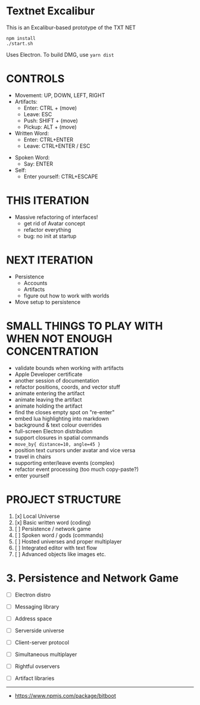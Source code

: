# Textnet Excalibur

This is an Excalibur-based prototype of the TXT NET

    npm install
    ./start.sh

Uses Electron. To build DMG, use `yarn dist`

# CONTROLS

+ Movement: UP, DOWN, LEFT, RIGHT
+ Artifacts:
    + Enter:  CTRL + (move)
    + Leave:  ESC 
    + Push:   SHIFT + (move)
    + Pickup: ALT + (move)
+ Written Word:
    + Enter: CTRL+ENTER 
    + Leave: CTRL+ENTER / ESC
- Spoken Word:
    - Say: ENTER
- Self:
    - Enter yourself: CTRL+ESCAPE


# THIS ITERATION
+ Massive refactoring of interfaces!
    + get rid of Avatar concept
    + refactor everything
    + bug: no init at startup

# NEXT ITERATION
- Persistence
    - Accounts
    - Artifacts
    - figure out how to work with worlds
- Move setup to persistence


# SMALL THINGS TO PLAY WITH WHEN NOT ENOUGH CONCENTRATION
- validate bounds when working with artifacts
- Apple Developer certificate
- another session of documentation
- refactor positions, coords, and vector stuff
- animate entering the artifact
- animate leaving the artifact
- animate holding the artifact
- find the closes empty spot on "re-enter" 
- embed lua highlighting into markdown
- background & text colour overrides
- full-screen Electron distribution
- support closures in spatial commands
- `move_by{ distance=10, angle=45 }`
- position text cursors under avatar and vice versa
- travel in chairs
- supporting enter/leave events (complex)
- refactor event processing (too much copy-paste?)
- enter yourself



# PROJECT STRUCTURE

1. [x] Local Universe
2. [x] Basic written word (coding)
3. [ ] Persistence / network game
4. [ ] Spoken word / gods (commands)
5. [ ] Hosted universes and proper multiplayer
6. [ ] Integrated editor with text flow
7. [ ] Advanced objects like images etc.


# 3. Persistence and Network Game

- [ ] Electron distro
- [ ] Messaging library
- [ ] Address space
- [ ] Serverside universe
- [ ] Client-server protocol
- [ ] Simultaneous multiplayer
- [ ] Rightful ovservers
- [ ] Artifact libraries







----
* https://www.npmjs.com/package/bitboot